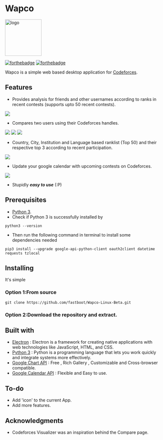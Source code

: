 
# Wapco 

<img src="https://github.com/PranjalMishra11/Wapco-Linux-Beta/blob/master/Wapco-linux-beta/resources/app/app/images/cf.png" alt="logo"  width="120" height="120">

[![forthebadge](https://forthebadge.com/images/badges/made-with-python.svg)](https://forthebadge.com)
[![forthebadge](https://forthebadge.com/images/badges/uses-html.svg)](https://forthebadge.com)

Wapco is a simple web based desktop application for [Codeforces](https://codeforces.com/). 

## Features

- Provides analysis for friends and other usernames according to ranks in recent contests (supports upto 50 recent contests).
<img src="https://github.com/PranjalMishra11/Wapco-Linux-Beta/blob/master/Wapco-linux-beta/resources/app/app/images/analysis.png" border="0">

- Compares two users using their Codeforces handles.
<img src="https://github.com/PranjalMishra11/Wapco-Linux-Beta/blob/master/Wapco-linux-beta/resources/app/app/images/photo.png" border="0">
<img src="https://github.com/PranjalMishra11/Wapco-Linux-Beta/blob/master/Wapco-linux-beta/resources/app/app/images/ver.png" border="0">
<img src="https://github.com/PranjalMishra11/Wapco-Linux-Beta/blob/master/Wapco-linux-beta/resources/app/app/images/ratgraph.png" border="0">

- Country, City, Institution and Language based ranklist (Top 50) and their respective top 3 according to recent participation.
<img src="https://github.com/PranjalMishra11/Wapco-Linux-Beta/blob/master/Wapco-linux-beta/resources/app/app/images/rank2.png" border="0">

- Update your google calendar with upcoming contests on Codeforces.
<img src="https://github.com/PranjalMishra11/Wapco-Linux-Beta/blob/master/Wapco-linux-beta/resources/app/app/images/up.png" border="0">

- Stupidly ***easy to use*** (:P)

## Prerequisites

- [Python 3](https://www.python.org/downloads/).
- Check if Python 3 is successfully installed by
```
python3 --version
```
- Then run the following command in terminal to install some dependencies needed
```
pip3 install --upgrade google-api-python-client oauth2client datetime requests tzlocal
```

## Installing

It's simple 

### Option 1:From source
```
git clone https://github.com/fastboot/Wapco-Linux-Beta.git
```
### Option 2:Download the repository and extract.

## Built with
- [Electron](https://electronjs.org/) : Electron is a framework for creating native applications with web technologies like JavaScript, HTML, and CSS.
- [Python 3](https://www.python.org/) : Python is a programming language that lets you work quickly
and integrate systems more effectively.
- [Google Chart API](https://developers.google.com/chart/interactive/docs/quick_start) : Free , Rich Gallery , Customizable and Cross-browser compatible.
- [Google Calendar API](https://developers.google.com/calendar/) : Flexible and Easy to use.

## To-do
- Add 'icon' to the current App.
- Add more features.

## Acknowledgments
- Codeforces Visualizer was an inspiration behind the Compare page.






